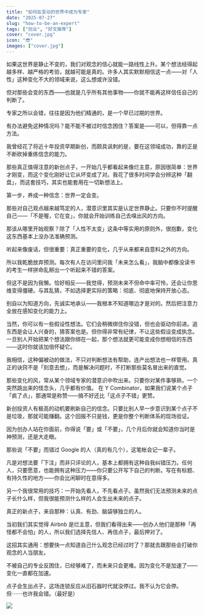 ```yaml
---
title: "如何在变动的世界中成为专家"
date: "2025-07-27"
slug: "how-to-be-an-expert"
tags: ["创业", "好文推荐"]
cover: "cover.jpg"
icon: "😎"
images: ["cover.jpg"]
---
```

如果这世界是静止不变的，我们对观念的信心就能一路线性上升。某个想法经得起越多样、越严格的考验，就越可能是真的。许多人其实默默相信这一点——对「人性」这种变化不大的领域来说，这么想或许没错。



但对那些会变的东西——也就是几乎所有其他事物——你就不能再这样信任自己的判断了。



专家之所以会错，往往是因为他们精通的，是一个早已过期的世界。



有办法避免这种情况吗？能不能不被过时信念困住？答案是——可以，但得靠一点方法。



我曾经花了将近十年投资早期新创，而颇具讽刺的是，要在这领域成功，靠的正是不断砍掉重练信念的能力。



那些真正值得注意的新创点子，一开始几乎都看起来像烂主意，原因很简单：世界才刚变，而这个变化刚好让它从坏变成了对。我花了很多时间学会分辨这种「翻盘」，而这套技巧，其实也能套用在一切新想法上。



第一步，养成一种信念：世界一定会变。



那些对自己观点越来越笃定的人，潜意识里其实是认定世界静止。只要你不时提醒自己——「不是喔，它在变」，你就会开始训练自己去嗅出风的方向。



那该从哪里开始观察？除了「人性不太变」这条中等实用的原则外，很抱歉，变化这东西基本上没办法准确预测。



听起来像废话，但很重要：真正重要的变化，几乎从来都来自意料之外的方向。



所以我乾脆放弃预测。每次有人在访问里问我「未来怎么看」，我脑中都像没读书的考生一样拼命乱掰出一个听起来不错的答案。



但这不是因为我懒。恰好相反——我觉得，预测未来不但命中率可怜，还会让你思维变得僵硬。与其乱猜，不如选择更实际的策略：彻底、彻底地保持开放心态。



别自以为知道方向，先诚实地承认——我根本不知道哪边才是对的。然后把注意力全放在感知变化的能力上。



当然，你可以有一些假设性想法。它们会稍微绑住你没错，但也会驱动你前进。追东西是会让人兴奋的，猜答案也是。但你得非常有纪律，不让这些假设变成执念。
一旦别人开始把某个想法跟你绑在一起，那个想法就更可能变成你想相信的东西——这时你就该加倍怀疑它。



我相信，这种偏被动的做法，不只对判断想法有帮助，连产出想法也一样管用。真正的诀窍不是「刻意去想」，而是解决问题时，不打断那些莫名冒出来的直觉。



那些变化的风，常从某个领域专家的潜意识中吹出来。只要你对某件事够熟，一个突然跳出来的怪念头，几乎都有价值。
在 Y Combinator，如果我们说某个点子「疯了点」，那通常是称赞——搞不好还比「这点子不错」更赞。



新创投资人有极高的动机要刷新自己的信念。只要比别人早一步意识到某个点子不是垃圾，那就可能赚翻。这个回报不只是钱，更是你整个判断体系的现场验证。



因为创办人站在你面前，你得说「要」或「不要」，几个月后你就会知道你当时是神预测，还是大走眼。



那些说「不要」而错过 Google 的人（真的有几个），这笔帐会记一辈子。



凡是对想法要「下注」而非只评论的人，基本上都拥有这种自我纠错压力。任何人，只要愿意，也能拥有这种压力——你只要公开写下自己的判断。写在有标题、有持久性的地方——你会比闲聊时在意得多。



另一个我很常用的技巧：一开始先看人，不先看点子。虽然我们无法预测未来的点子长什么样，但我很能预测什么样的人会生出未来的点子。



真正的新点子，来自那种：认真、有劲、脑袋够独立的人。



当初我们其实觉得 Airbnb 是烂主意，但我们看得出来——创办人他们是那种「再怪都不会怕」的人，所以我们选择先信人、再信点子，最后押对了。



这招其实通用：想要快一点知道自己什么观念已经过时了？那就去跟那些会打破你观念的人当朋友。



不被自己的专业反困住，已经够难了，而未来只会更难。因为变化不是加速了——变化一直都在加速。



点子会生出点子，这场连锁反应从旧石器时代就没停过。我不认为它会停。
但⋯⋯也许我会错。（最好是）




![](https://prod-files-secure.s3.us-west-2.amazonaws.com/112d0858-5090-4d34-a606-b75eb8d65fd2/46476355-9cf3-4e99-9b7a-3531bc426380/1000202064.png?X-Amz-Algorithm=AWS4-HMAC-SHA256&X-Amz-Content-Sha256=UNSIGNED-PAYLOAD&X-Amz-Credential=ASIAZI2LB466YW56VBJU%2F20250917%2Fus-west-2%2Fs3%2Faws4_request&X-Amz-Date=20250917T153204Z&X-Amz-Expires=3600&X-Amz-Security-Token=IQoJb3JpZ2luX2VjEC4aCXVzLXdlc3QtMiJGMEQCIAmqgVl07kWXqhaZVuraBoTapuZP75oCapWR3tuz2PZgAiBka5IS0JHIFRNIG%2FfdnMQVF0SzHW5OgCYFnKqkT89%2FhiqIBAin%2F%2F%2F%2F%2F%2F%2F%2F%2F%2F8BEAAaDDYzNzQyMzE4MzgwNSIME21lZl1x6zqdIBVrKtwDuEEYY42VWfV2QjhTu16UibiEbIVTjcr3rq%2BCMWdEU9OCF3irgcsPv0CYW75FST9iXlr802B6%2FCx52PWTDD6kDSUmJjOukzD2JB9uMQHTZ1BpB5d%2B7wJl889VYcT8S5A4mOhcHU6Y%2FOlrE7bb2bXhcq5FmuQ8yaVCHjSICRyNJwNlDr%2BrTYhQZ5yd0Vg4EV1MjRL19%2BUzxhWrETlNUT8dwxLgV34qgLWbScjjE3HFxFVUfZ0w7KX90dD7vfPHfGJRPoAQulqsURyDK47Xj68fcpP4%2FdnMS7urbznM8HkMg3JI2KBtgLO5HJuafM0b89pwVAt4koZHfHKOQ8z%2BbB10kbgPlcVHK%2FIzXPTnoT5Vo9QKvYIN8fkEY1z05eCd7E7dpv%2FTCS7ZBfibDKquwf4H2y08uXcHXAxBNIJd3yY7VSCv4owqkSO8gWt%2FQhQxm4HdaDsXHjOalh6jpG4xeKFPO7qrl8vnkzPq0slk0w%2Ff0I34VFj3L2ZVVu9AEdL0ouYiF9Ts3OJEut938xckcP9KwKmVTFWNzraiamFjFumg2LOgnIr0CswKLXFi7cJ2XGWfbhAzAmnL7TQlBjV5jouZYv2faKsDWxbhke8pJHgn8jcQcEpFHOg19TzRXjYwzviqxgY6pgF3r1yEwgH8ATor2qKOuYWMLhtQJ3pYqwIssVA0eKWxISk5mJP7nWh9sA%2FgP357h0TRCcgNoGsuluta10%2FSQSBc5IOhouvhXEEIoDozH7LNXIoxeCkJSe%2FTLqUfusNKhuXn1%2F65eAa73X4uP4z2u6xsAYGQk8OGtmUtF11DMUba%2BsWGdUCW%2BAF1d5GLFPmes%2B4XT3eiSMGv8zsVNMR%2BRgLvsCdNwNNy&X-Amz-Signature=7d15c0f4ead5dcb9fd0ed7177bc5cc26f4540974ef2c01b8bdca04875dcd21e2&X-Amz-SignedHeaders=host&x-amz-checksum-mode=ENABLED&x-id=GetObject)

